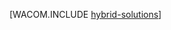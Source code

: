 <properties linkid="dev-net-fundamentals-hybrid-solutions" urlDisplayName="Hybrid Solutions" pageTitle="Azure Service Bus - Azure fundamentals" metaKeywords="Azure hybrid applications, Azure on-premises applications, Azure service bus, Azure service bus basics" description="An introduction to different ways you can use the Service Bus to connect Azure applications to other software." metaCanonical="" services="service-bus" documentationCenter=".NET" title="" authors="" solutions="" manager="" editor="" />

[WACOM.INCLUDE [hybrid-solutions](../includes/hybrid-solutions.md)]

  [hybrid-solutions]: ../includes/hybrid-solutions.md
